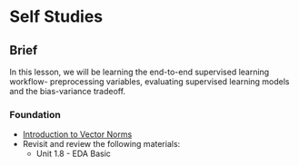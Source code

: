 # Self Studies

## Brief

In this lesson, we will be learning the end-to-end supervised learning workflow- preprocessing variables, evaluating supervised learning models and the bias-variance tradeoff.

### Foundation

- [Introduction to Vector Norms](https://machinelearningmastery.com/vector-norms-machine-learning/)
- Revisit and review the following materials:
  - Unit 1.8 - EDA Basic
